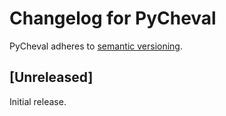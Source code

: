 # Changelog for PyCheval

PyCheval adheres to [semantic versioning](https://semver.org/).

## [Unreleased]

Initial release.
